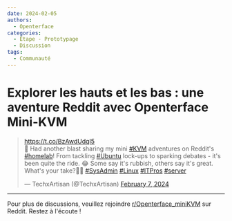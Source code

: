 ```yaml
---
date: 2024-02-05
authors:
  - Openterface
categories:
  - Étape - Prototypage
  - Discussion
tags:
  - Communauté
---
```


# Explorer les hauts et les bas : une aventure Reddit avec Openterface Mini-KVM

<blockquote class="twitter-tweet"><p lang="en" dir="ltr"><a href="https://t.co/BzAwdUdqI5">https://t.co/BzAwdUdqI5</a><br>🚀 Had another blast sharing my mini <a href="https://twitter.com/hashtag/KVM?src=hash&amp;ref_src=twsrc%5Etfw">#KVM</a> adventures on Reddit&#39;s <a href="https://twitter.com/hashtag/homelab?src=hash&amp;ref_src=twsrc%5Etfw">#homelab</a>! From tackling <a href="https://twitter.com/hashtag/Ubuntu?src=hash&amp;ref_src=twsrc%5Etfw">#Ubuntu</a> lock-ups to sparking debates - it&#39;s been quite the ride. 😂 Some say it&#39;s rubbish, others say it&#39;s great. What&#39;s your take?🤷‍♂️ <a href="https://twitter.com/hashtag/SysAdmin?src=hash&amp;ref_src=twsrc%5Etfw">#SysAdmin</a> <a href="https://twitter.com/hashtag/Linux?src=hash&amp;ref_src=twsrc%5Etfw">#Linux</a> <a href="https://twitter.com/hashtag/ITPros?src=hash&amp;ref_src=twsrc%5Etfw">#ITPros</a> <a href="https://twitter.com/hashtag/server?src=hash&amp;ref_src=twsrc%5Etfw">#server</a></p>&mdash; TechxArtisan (@TechxArtisan) <a href="https://twitter.com/TechxArtisan/status/1755241504962961726?ref_src=twsrc%5Etfw">February 7, 2024</a></blockquote> <script async src="https://platform.twitter.com/widgets.js" charset="utf-8"></script>

<!-- more -->


--------

Pour plus de discussions, veuillez rejoindre [r/Openterface_miniKVM](https://www.reddit.com/r/Openterface_miniKVM/) sur Reddit. Restez à l'écoute !